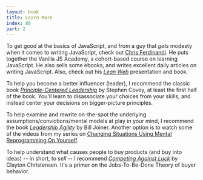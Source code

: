 ```yaml
---
layout: book
title: Learn More
index: 80
part: 2
---
```


To get good at the basics of JavaScript, and from a guy that _gets_ modesty when it comes to writing JavaScript, check out [Chris Ferdinandi][cferdinandi]. He puts together the Vanilla JS Academy, a cohort-based course on learning JavaScript. He also sells some ebooks, and writes excellent daily articles on writing JavaScript. Also, check out his [_Lean Web_][leanweb] presentation and book.

[cferdinandi]: https://gomakethings.com
[leanweb]: https://leanweb.dev

To help you become a better influencer (leader), I recommend the classic book _[Principle-Centered Leadership][covey]_ by Stephen Covey, at least the first half of the book. You'll learn to disassociate your choices from your skills, and instead center your decisions on bigger-picture principles.

[covey]: https://www.goodreads.com/book/show/44644.Principle_Centered_Leadership

To help examine and rewrite on-the-spot the underlying assumptions/convictions/mental models at play in your mind, I recommend the book _[Leadership Agility][agility]_ by Bill Joiner. Another option is to watch some of the videos from my series on [Changing Situations Using Mental Reprogramming On Yourself][mental-reprogramming].

[mental-reprogramming]: https://www.youtube.com/watch?v=9juE2GI6gwo&list=PLsWRsvsqkNurMF8nWzWi7yAXM7G7phD-_
[agility]: https://www.goodreads.com/book/show/1323422.Leadership_Agility

To help understand what causes people to buy products (and buy into ideas) -- in short, to _sell_ -- I recommend _[Competing Against Luck][jtbd]_ by Clayton Christensen. It's a primer on the Jobs-To-Be-Done Theory of buyer behavior.

[jtbd]: https://www.goodreads.com/book/show/28820024-competing-against-luck
